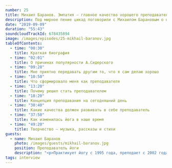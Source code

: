 ```yaml
---
number: 25
title: Михаил Баранов. Эмпатия — главное качество хорошего преподавателя
description: Под мирное пение цикад поговорили с Михаилом Барановым о нем самом и его практике йоги.
date: "2019-09-09"
duration: "55:43"
soundcloudTrackId: 678435894
image: /images/episodes/25-mikhail-baranov.jpg
tableOfContents:
  - time: "00:30"
    title: Краткая биография
  - time: "02:01"
    title: О причинах популярности А.Сидерского
  - time: "09:28"
    title: Мне приятно передавать другим то, что я сам делаю хорошо
  - time: "10:50"
    title: Что сформировало меня как преподавателя
  - time: "13:20"
    title: Почему решил стать преподавателем
  - time: "18:20"
    title: Концепция преподавания на сегодняшний день
  - time: "30:40"
    title: Какие качества должен развивать в себе преподаватель
  - time: "37:50"
    title: Как изменилась йога в наше время
  - time: "49:20"
    title: Творчество — музыка, рассказы и стихи
guests:
  - name: Михаил Баранов
    photo: /images/guests/mikhail-baranov.jpg
    position: Преподаватель йоги
    description: "<p>Практикует йогу с 1995 года, преподает с 2002 года. Сертифицированный инструктор по йоге «Universal Yoga — first &amp; second levels» (А.Лаппа, 2004),«Vivekananda Institute of Yoga Therapy» (Dr. M. Madhavan, 2006), «Йога-терапия и аюрведа» (Академия традиционных систем оздоровления совместно с АЙЦ и Институтом интегративной психологии профессионального развития, 2008&ndash;2009).</p><p>С 2010 года — автор методики и один из ведущих преподавателей сертификационных курсов школы «Йога108». Преподаватель курсов по пранаяме в Москве с 2005 года, с 2005-2011 года обучал студентов на курсах подготовки преподавателей йоги московского Аштанга Йога Центра.</p><p>С 2003 года проводит семинары в России и за рубежом, с 2004 года — автор и разработчик многочисленных учебных видео-программ по практике хатха-йоги.</p><p>Официальный сайт Михаила: <a href='http://mahaihos.com/'>mahaihos.com</a></p>"
tags: interview
---
```

